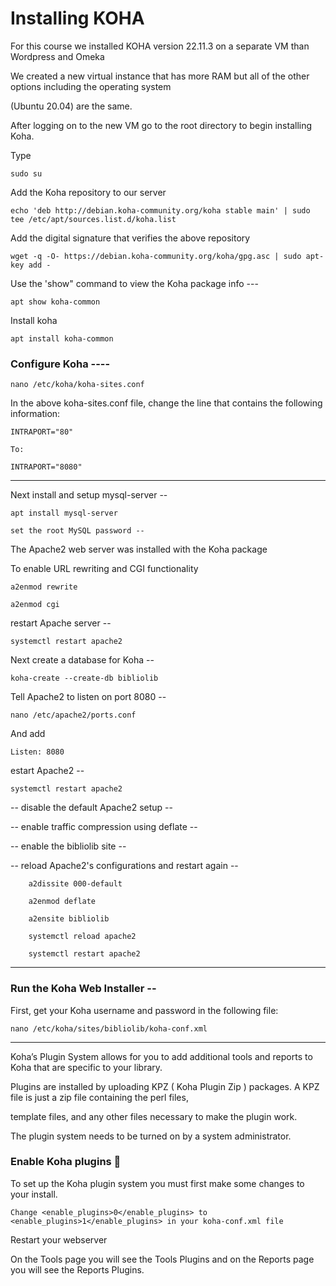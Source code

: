 
# Installing KOHA

For this course we installed KOHA version 22.11.3 on a separate VM than Wordpress and Omeka 

We created a new virtual instance that has more RAM but all of the other options including the operating system 

(Ubuntu 20.04) are the same.  

After logging on to the new VM go to the root directory to begin installing Koha.

Type

	sudo su 

Add the Koha repository to our server 

	echo 'deb http://debian.koha-community.org/koha stable main' | sudo tee /etc/apt/sources.list.d/koha.list

Add the digital signature that verifies the above repository

	wget -q -O- https://debian.koha-community.org/koha/gpg.asc | sudo apt-key add -

Use the 'show" command to view the Koha package info --- 

	apt show koha-common

Install koha

	apt install koha-common



### Configure Koha ---- 

	nano /etc/koha/koha-sites.conf

In the above koha-sites.conf file, change the line that contains the following information:

	INTRAPORT="80"

	To:

	INTRAPORT="8080"

---

Next install and setup mysql-server -- 

	apt install mysql-server

	set the root MySQL password --


The Apache2 web server was installed with the Koha package 

To enable URL rewriting and CGI functionality 

	a2enmod rewrite

	a2enmod cgi 

restart Apache server -- 

	systemctl restart apache2

Next create a database for Koha --

	koha-create --create-db bibliolib

Tell Apache2 to listen on port 8080 -- 

	nano /etc/apache2/ports.conf 

And add 

	Listen: 8080

estart Apache2 -- 

	systemctl restart apache2

-- disable the default Apache2 setup --

-- enable traffic compression using deflate -- 

-- enable the bibliolib site -- 

-- reload Apache2's configurations and restart again -- 

		a2dissite 000-default

		a2enmod deflate

		a2ensite bibliolib

		systemctl reload apache2

		systemctl restart apache2

----

### Run the Koha Web Installer -- 

First, get your Koha username and password in the following file:

	nano /etc/koha/sites/bibliolib/koha-conf.xml

-----

Koha’s Plugin System allows for you to add additional tools and reports to Koha that are specific to your library. 

Plugins are installed by uploading KPZ ( Koha Plugin Zip ) packages. A KPZ file is just a zip file containing the perl files, 

template files, and any other files necessary to make the plugin work.

The plugin system needs to be turned on by a system administrator.

### Enable Koha plugins 

To set up the Koha plugin system you must first make some changes to your install.

    Change <enable_plugins>0</enable_plugins> to <enable_plugins>1</enable_plugins> in your koha-conf.xml file

Restart your webserver

On the Tools page you will see the Tools Plugins and on the Reports page you will see the Reports Plugins.


